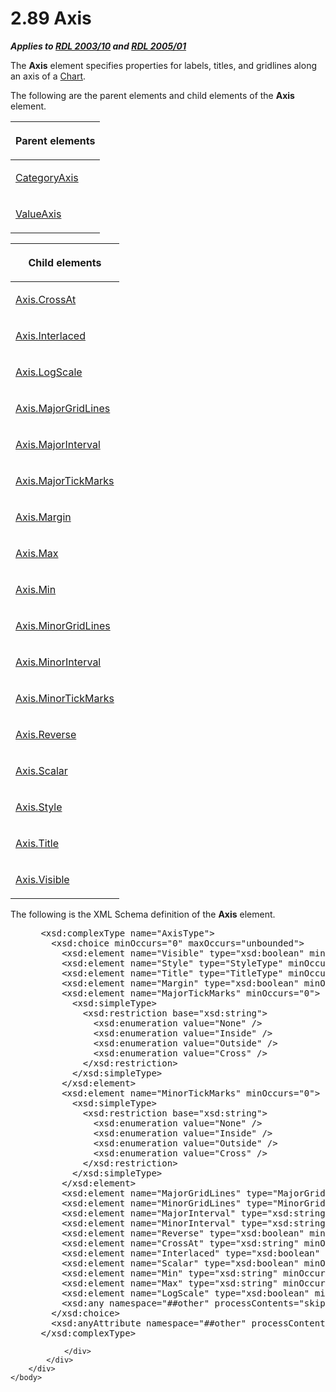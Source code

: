 <html dir="LTR" xmlns:mshelp="http://msdn.microsoft.com/mshelp" xmlns:ddue="http://ddue.schemas.microsoft.com/authoring/2003/5" xmlns:xlink="http://www.w3.org/1999/xlink" xmlns:tool="http://www.microsoft.com/tooltip">
    <head>
        <meta http-equiv="Content-Type" content="text/html; CHARSET=utf-8"></meta>
        <meta name="save" content="history"></meta>
        <title>2.89 Axis</title>
        <xml>
            <mshelp:toctitle title="2.89 Axis"></mshelp:toctitle>
            <mshelp:rltitle title="[MS-RDL]: Axis"></mshelp:rltitle>
            <mshelp:keyword index="A" term="2bfb943e-7cfe-41c1-baa4-5739a99a341b"></mshelp:keyword>
            <mshelp:attr name="DCSext.ContentType" value="open specification"></mshelp:attr>
            <mshelp:attr name="AssetID" value="2bfb943e-7cfe-41c1-baa4-5739a99a341b"></mshelp:attr>
            <mshelp:attr name="TopicType" value="kbRef"></mshelp:attr>
            <mshelp:attr name="DCSext.Title" value="[MS-RDL]: Axis" />
        </xml>
    </head>
    <body>
        <div id="header">
            <h1 class="heading">2.89 Axis</h1>
        </div>
        <div id="mainSection">
            <div id="mainBody">
                <div id="allHistory" class="saveHistory"></div>
                <div id="sectionSection0" class="section" name="collapseableSection">
                    

<p><b><i>Applies to </i></b><a href="a7e2ad00-07c8-4f6d-80ab-3ad55df7b233.html"><b><i>RDL 2003/10</i></b></a><b>
<i>and </i></b><a href="3ebe2912-4958-4832-b391-cad1f5e13338.html"><b><i>RDL 2005/01</i></b></a></p>

<p>The <b>Axis</b> element specifies properties for labels,
titles, and gridlines along an axis of a <a href="b0ab5524-7eb2-47a7-a4d3-230f5c8c5526.html">Chart</a>.</p>

<p>The following are the parent elements and child elements of
the <b>Axis</b> element.</p>

<table>
 <thead>
  <tr>
   <th>
   <p>Parent elements</p>
   </th>
  </tr>
 </thead>
 <tr>
  <td>
  <p><a href="25398c2e-1c5f-43a4-bc6f-0678aa7040ed.html">CategoryAxis</a></p>
  </td>
 </tr>
 <tr>
  <td>
  <p><a href="537a2707-a741-4fbd-ad9b-5e741b049c9a.html">ValueAxis</a></p>
  </td>
 </tr>
</table>

<p> </p>

<table>
 <thead>
  <tr>
   <th>
   <p>Child elements</p>
   </th>
  </tr>
 </thead>
 <tr>
  <td>
  <p><a href="8435227b-0dcf-4f5e-a283-8d31497cc8a0.html">Axis.CrossAt</a></p>
  </td>
 </tr>
 <tr>
  <td>
  <p><a href="37faf30e-27c7-4962-8187-e5329c396b05.html">Axis.Interlaced</a></p>
  </td>
 </tr>
 <tr>
  <td>
  <p><a href="8018ae96-d1aa-4c12-9770-972d5d53e49c.html">Axis.LogScale</a></p>
  </td>
 </tr>
 <tr>
  <td>
  <p><a href="1ded00b6-aa76-4f31-b38f-4fbda5ca6b84.html">Axis.MajorGridLines</a></p>
  </td>
 </tr>
 <tr>
  <td>
  <p><a href="22ea0140-b1ad-4b6d-8208-94e4246bd7ee.html">Axis.MajorInterval</a></p>
  </td>
 </tr>
 <tr>
  <td>
  <p><a href="3fc2e868-ec50-4c9d-8243-c3a2f20c1bf4.html">Axis.MajorTickMarks</a></p>
  </td>
 </tr>
 <tr>
  <td>
  <p><a href="1febee10-ff68-40b3-b46a-57451ba69ff7.html">Axis.Margin</a></p>
  </td>
 </tr>
 <tr>
  <td>
  <p><a href="9e693b35-4968-4c1c-9cc0-c5ee576693cb.html">Axis.Max</a></p>
  </td>
 </tr>
 <tr>
  <td>
  <p><a href="ee4e2b16-93d9-452d-b0d6-386b151476ca.html">Axis.Min</a></p>
  </td>
 </tr>
 <tr>
  <td>
  <p><a href="0509ce95-203e-4260-ac70-82b5333e281c.html">Axis.MinorGridLines</a></p>
  </td>
 </tr>
 <tr>
  <td>
  <p><a href="143d2a80-fe32-4f01-9a38-1a6094a848db.html">Axis.MinorInterval</a></p>
  </td>
 </tr>
 <tr>
  <td>
  <p><a href="5dc561d6-c8fe-4ed4-81e1-e5e92c314b77.html">Axis.MinorTickMarks</a></p>
  </td>
 </tr>
 <tr>
  <td>
  <p><a href="f48d45bb-0cc2-4e7a-9489-fb4612f11681.html">Axis.Reverse</a></p>
  </td>
 </tr>
 <tr>
  <td>
  <p><a href="e67f5961-5fef-4b43-b659-3864e2b34ef0.html">Axis.Scalar</a></p>
  </td>
 </tr>
 <tr>
  <td>
  <p><a href="c5875446-5e0b-4e8d-a6f7-cd2d0f3682fb.html">Axis.Style</a></p>
  </td>
 </tr>
 <tr>
  <td>
  <p><a href="27a22ab6-ac3a-4b29-a86b-2845b57f5651.html">Axis.Title</a></p>
  </td>
 </tr>
 <tr>
  <td>
  <p><a href="f4ee05c0-ef51-4fda-9435-f295acabdd18.html">Axis.Visible</a></p>
  </td>
 </tr>
</table>

<p>The following is the XML Schema definition of the <b>Axis</b>
element.</p>

<dl>
<dd>
<div><pre> &lt;xsd:complexType name=&quot;AxisType&quot;&gt;
   &lt;xsd:choice minOccurs=&quot;0&quot; maxOccurs=&quot;unbounded&quot;&gt;
     &lt;xsd:element name=&quot;Visible&quot; type=&quot;xsd:boolean&quot; minOccurs=&quot;0&quot; /&gt;
     &lt;xsd:element name=&quot;Style&quot; type=&quot;StyleType&quot; minOccurs=&quot;0&quot; /&gt;
     &lt;xsd:element name=&quot;Title&quot; type=&quot;TitleType&quot; minOccurs=&quot;0&quot; /&gt;
     &lt;xsd:element name=&quot;Margin&quot; type=&quot;xsd:boolean&quot; minOccurs=&quot;0&quot; /&gt;
     &lt;xsd:element name=&quot;MajorTickMarks&quot; minOccurs=&quot;0&quot;&gt;
       &lt;xsd:simpleType&gt;
         &lt;xsd:restriction base=&quot;xsd:string&quot;&gt;
           &lt;xsd:enumeration value=&quot;None&quot; /&gt;
           &lt;xsd:enumeration value=&quot;Inside&quot; /&gt;
           &lt;xsd:enumeration value=&quot;Outside&quot; /&gt;
           &lt;xsd:enumeration value=&quot;Cross&quot; /&gt;
         &lt;/xsd:restriction&gt;
       &lt;/xsd:simpleType&gt;
     &lt;/xsd:element&gt;
     &lt;xsd:element name=&quot;MinorTickMarks&quot; minOccurs=&quot;0&quot;&gt;
       &lt;xsd:simpleType&gt;
         &lt;xsd:restriction base=&quot;xsd:string&quot;&gt;
           &lt;xsd:enumeration value=&quot;None&quot; /&gt;
           &lt;xsd:enumeration value=&quot;Inside&quot; /&gt;
           &lt;xsd:enumeration value=&quot;Outside&quot; /&gt;
           &lt;xsd:enumeration value=&quot;Cross&quot; /&gt;
         &lt;/xsd:restriction&gt;
       &lt;/xsd:simpleType&gt;
     &lt;/xsd:element&gt;
     &lt;xsd:element name=&quot;MajorGridLines&quot; type=&quot;MajorGridLinesType&quot; minOccurs=&quot;0&quot; /&gt;
     &lt;xsd:element name=&quot;MinorGridLines&quot; type=&quot;MinorGridLinesType&quot; minOccurs=&quot;0&quot; /&gt;
     &lt;xsd:element name=&quot;MajorInterval&quot; type=&quot;xsd:string&quot; minOccurs=&quot;0&quot; /&gt;
     &lt;xsd:element name=&quot;MinorInterval&quot; type=&quot;xsd:string&quot; minOccurs=&quot;0&quot; /&gt;
     &lt;xsd:element name=&quot;Reverse&quot; type=&quot;xsd:boolean&quot; minOccurs=&quot;0&quot; /&gt;
     &lt;xsd:element name=&quot;CrossAt&quot; type=&quot;xsd:string&quot; minOccurs=&quot;0&quot; /&gt;
     &lt;xsd:element name=&quot;Interlaced&quot; type=&quot;xsd:boolean&quot; minOccurs=&quot;0&quot; /&gt;
     &lt;xsd:element name=&quot;Scalar&quot; type=&quot;xsd:boolean&quot; minOccurs=&quot;0&quot; /&gt;
     &lt;xsd:element name=&quot;Min&quot; type=&quot;xsd:string&quot; minOccurs=&quot;0&quot; /&gt;
     &lt;xsd:element name=&quot;Max&quot; type=&quot;xsd:string&quot; minOccurs=&quot;0&quot; /&gt;
     &lt;xsd:element name=&quot;LogScale&quot; type=&quot;xsd:boolean&quot; minOccurs=&quot;0&quot; /&gt;
     &lt;xsd:any namespace=&quot;##other&quot; processContents=&quot;skip&quot; /&gt;
   &lt;/xsd:choice&gt;
   &lt;xsd:anyAttribute namespace=&quot;##other&quot; processContents=&quot;skip&quot; /&gt;
 &lt;/xsd:complexType&gt;
</pre></div>
</dd></dl>


                </div>
            </div>
        </div>
    </body>
</html>